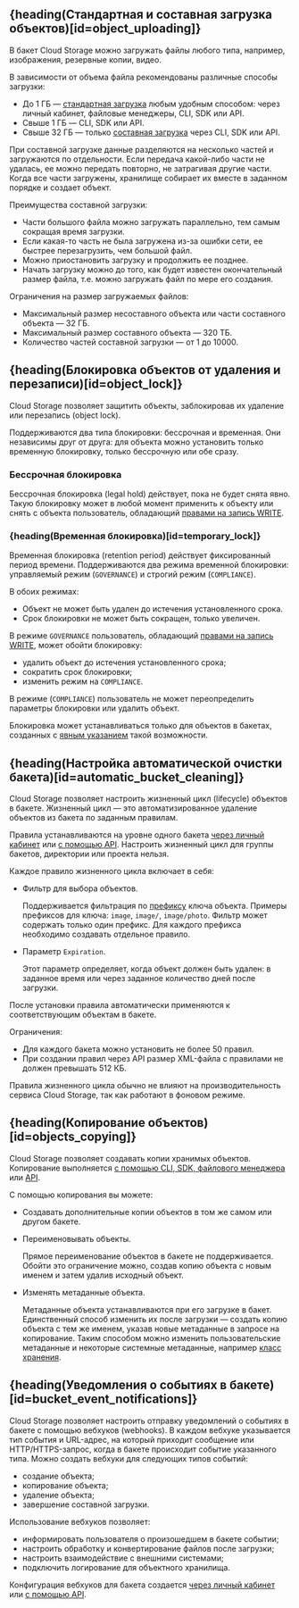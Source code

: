 ## {heading(Стандартная и составная загрузка объектов)[id=object_uploading]}

В бакет Cloud Storage можно загружать файлы любого типа, например, изображения, резервные копии, видео.

В зависимости от объема файла рекомендованы различные способы загрузки:

- До 1 ГБ — [стандартная загрузка](../../instructions/objects/upload-object#standard_upload) любым удобным способом: через личный кабинет, файловые менеджеры, CLI, SDK или API.
- Свыше 1 ГБ — CLI, SDK или API.
- Свыше 32 ГБ — только [составная загрузка](../../instructions/objects/upload-object#multipart_upload) через CLI, SDK или API.

При составной загрузке данные разделяются на несколько частей и загружаются по отдельности. Если передача какой-либо части не удалась, ее можно передать повторно, не затрагивая другие части. Когда все части загружены, хранилище собирает их вместе в заданном порядке и создает объект.

Преимущества составной загрузки:

- Части большого файла можно загружать параллельно, тем самым сокращая время загрузки.
- Если какая-то часть не была загружена из-за ошибки сети, ее быстрее перезагрузить, чем большой файл.
- Можно приостановить загрузку и продолжить ее позднее.
- Начать загрузку можно до того, как будет известен окончательный размер файла, т.е. можно загружать файл по мере его создания.

<info>

Ограничения на размер загружаемых файлов:

- Максимальный размер несоставного объекта или части составного объекта — 32 ГБ.
- Максимальный размер составного объекта — 320 ТБ.
- Количество частей составной загрузки — от 1 до 10000.

</info>

## {heading(Блокировка объектов от удаления и перезаписи)[id=object_lock]}

Cloud Storage позволяет защитить объекты, заблокировав их удаление или перезапись (object lock).

Поддерживаются два типа блокировки: бессрочная и временная. Они независимы друг от друга: для объекта можно установить только временную блокировку, только бессрочную или обе сразу.

### Бессрочная блокировка

Бессрочная блокировка (legal hold) действует, пока не будет снята явно. Такую блокировку может в любой момент применить к объекту или снять с объекта пользователь, обладающий [правами на запись WRITE](../../instructions/access-management/s3-acl#permissons).

### {heading(Временная блокировка)[id=temporary_lock]}

Временная блокировка (retention period) действует фиксированный период времени. Поддерживаются два режима временной блокировки: управляемый режим (`GOVERNANCE`) и строгий режим (`COMPLIANCE`).

В обоих режимах:

- Объект не может быть удален до истечения установленного срока.
- Срок блокировки не может быть сокращен, только увеличен.

В режиме `GOVERNANCE` пользователь, обладающий [правами на запись WRITE](../../instructions/access-management/s3-acl#permissons), может обойти блокировку:

- удалить объект до истечения установленного срока;
- сократить срок блокировки;
- изменить режим на `COMPLIANCE`.

В режиме (`COMPLIANCE`) пользователь не может переопределить параметры блокировки или удалить объект.

<warn>

Блокировка может устанавливаться только для объектов в бакетах, созданных с [явным указанием](../../instructions/buckets/create-bucket#ways_to_create_bucket) такой возможности.

</warn>

## {heading(Настройка автоматической очистки бакета)[id=automatic_bucket_cleaning]}

Cloud Storage позволяет настроить жизненный цикл (lifecycle) объектов в бакете. Жизненный цикл — это автоматизированное удаление объектов из бакета по заданным правилам.

Правила устанавливаются на уровне одного бакета [через личный кабинет](../../instructions/buckets/manage-bucket#manage_lifecycle) или [с помощью API](/ru/tools-for-using-services/api/api-spec/s3-rest-api/lifecycle-api). Настроить жизненный цикл для группы бакетов, директории или проекта нельзя.

Каждое правило жизненного цикла включает в себя:

- Фильтр для выбора объектов.

  Поддерживается фильтрация по [префиксу](../about#object_key) ключа объекта. Примеры префиксов для ключа: `image`, `image/`, `image/photo`. Фильтр может содержать только один префикс. Для каждого префикса необходимо создавать отдельное правило.

- Параметр `Expiration`.

  Этот параметр определяет, когда объект должен быть удален: в заданное время или через заданное количество дней после загрузки.

После установки правила автоматически применяются к соответствующим объектам в бакете.

Ограничения:

- Для каждого бакета можно установить не более 50 правил.
- При создании правил через API размер XML-файла с правилами не должен превышать 512 КБ.

Правила жизненного цикла обычно не влияют на производительность сервиса Cloud Storage, так как работают в фоновом режиме.

## {heading(Копирование объектов)[id=objects_copying]}

Cloud Storage позволяет создавать копии хранимых объектов. Копирование выполняется [с помощью CLI, SDK, файлового менеджера](../../instructions/objects/manage-object#copy_object) или [API](/ru/tools-for-using-services/api/api-spec/s3-rest-api/object-api#copy).

С помощью копирования вы можете:

- Создавать дополнительные копии объектов в том же самом или другом бакете.
- Переименовывать объекты.

  Прямое переименование объектов в бакете не поддерживается. Обойти это ограничение можно, создав копию объекта с новым именем и затем удалив исходный объект.

- Изменять метаданные объекта.

  Метаданные объекта устанавливаются при его загрузке в бакет. Единственный способ изменить их после загрузки — создать копию объекта с тем же именем, указав новые метаданные в запросе на копирование. Таким способом можно изменить пользовательские метаданные и некоторые системные метаданные, например [класс хранения](../about#storage_class).

## {heading(Уведомления о событиях в бакете)[id=bucket_event_notifications]}

Cloud Storage позволяет настроить отправку уведомлений о событиях в бакете с помощью вебхуков (webhooks). В каждом вебхуке указывается тип события и URL-адрес, на который приходит сообщение или HTTP/HTTPS-запрос, когда в бакете происходит событие указанного типа. Можно создать вебхуки для следующих типов событий:

- создание объекта;
- копирование объекта;
- удаление объекта;
- завершение составной загрузки.

Использование вебхуков позволяет:

- информировать пользователя о произошедшем в бакете событии;
- настроить обработку и конвертирование файлов после загрузки;
- настроить взаимодействие с внешними системами;
- подключить логирование для объектного хранилища.

Конфигурация вебхуков для бакета создается [через личный кабинет](../../instructions/buckets/manage-bucket#manage_webhooks) или [с помощью API](/ru/tools-for-using-services/api/api-spec/s3-rest-api/webhook-api).
